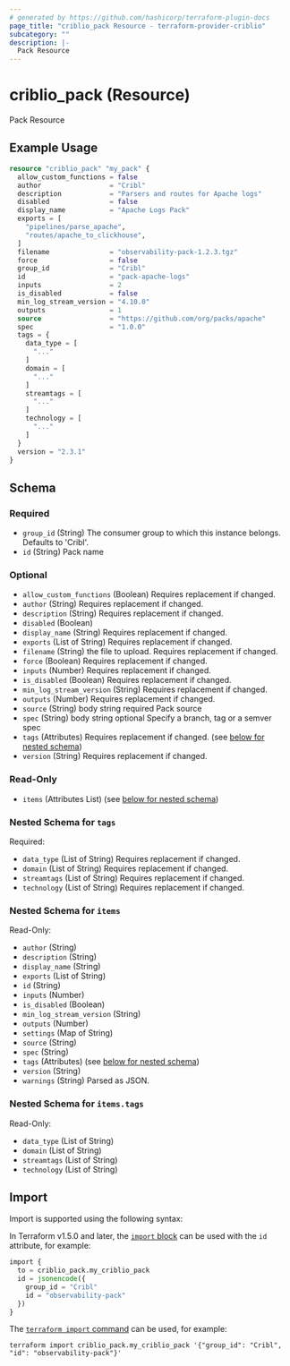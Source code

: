 ```yaml
---
# generated by https://github.com/hashicorp/terraform-plugin-docs
page_title: "criblio_pack Resource - terraform-provider-criblio"
subcategory: ""
description: |-
  Pack Resource
---
```


# criblio_pack (Resource)

Pack Resource

## Example Usage

```terraform
resource "criblio_pack" "my_pack" {
  allow_custom_functions = false
  author                 = "Cribl"
  description            = "Parsers and routes for Apache logs"
  disabled               = false
  display_name           = "Apache Logs Pack"
  exports = [
    "pipelines/parse_apache",
    "routes/apache_to_clickhouse",
  ]
  filename               = "observability-pack-1.2.3.tgz"
  force                  = false
  group_id               = "Cribl"
  id                     = "pack-apache-logs"
  inputs                 = 2
  is_disabled            = false
  min_log_stream_version = "4.10.0"
  outputs                = 1
  source                 = "https://github.com/org/packs/apache"
  spec                   = "1.0.0"
  tags = {
    data_type = [
      "..."
    ]
    domain = [
      "..."
    ]
    streamtags = [
      "..."
    ]
    technology = [
      "..."
    ]
  }
  version = "2.3.1"
}
```

<!-- schema generated by tfplugindocs -->
## Schema

### Required

- `group_id` (String) The consumer group to which this instance belongs. Defaults to 'Cribl'.
- `id` (String) Pack name

### Optional

- `allow_custom_functions` (Boolean) Requires replacement if changed.
- `author` (String) Requires replacement if changed.
- `description` (String) Requires replacement if changed.
- `disabled` (Boolean)
- `display_name` (String) Requires replacement if changed.
- `exports` (List of String) Requires replacement if changed.
- `filename` (String) the file to upload. Requires replacement if changed.
- `force` (Boolean) Requires replacement if changed.
- `inputs` (Number) Requires replacement if changed.
- `is_disabled` (Boolean) Requires replacement if changed.
- `min_log_stream_version` (String) Requires replacement if changed.
- `outputs` (Number) Requires replacement if changed.
- `source` (String) body string required Pack source
- `spec` (String) body string optional Specify a branch, tag or a semver spec
- `tags` (Attributes) Requires replacement if changed. (see [below for nested schema](#nestedatt--tags))
- `version` (String) Requires replacement if changed.

### Read-Only

- `items` (Attributes List) (see [below for nested schema](#nestedatt--items))

<a id="nestedatt--tags"></a>
### Nested Schema for `tags`

Required:

- `data_type` (List of String) Requires replacement if changed.
- `domain` (List of String) Requires replacement if changed.
- `streamtags` (List of String) Requires replacement if changed.
- `technology` (List of String) Requires replacement if changed.


<a id="nestedatt--items"></a>
### Nested Schema for `items`

Read-Only:

- `author` (String)
- `description` (String)
- `display_name` (String)
- `exports` (List of String)
- `id` (String)
- `inputs` (Number)
- `is_disabled` (Boolean)
- `min_log_stream_version` (String)
- `outputs` (Number)
- `settings` (Map of String)
- `source` (String)
- `spec` (String)
- `tags` (Attributes) (see [below for nested schema](#nestedatt--items--tags))
- `version` (String)
- `warnings` (String) Parsed as JSON.

<a id="nestedatt--items--tags"></a>
### Nested Schema for `items.tags`

Read-Only:

- `data_type` (List of String)
- `domain` (List of String)
- `streamtags` (List of String)
- `technology` (List of String)

## Import

Import is supported using the following syntax:

In Terraform v1.5.0 and later, the [`import` block](https://developer.hashicorp.com/terraform/language/import) can be used with the `id` attribute, for example:

```terraform
import {
  to = criblio_pack.my_criblio_pack
  id = jsonencode({
    group_id = "Cribl"
    id = "observability-pack"
  })
}
```

The [`terraform import` command](https://developer.hashicorp.com/terraform/cli/commands/import) can be used, for example:

```shell
terraform import criblio_pack.my_criblio_pack '{"group_id": "Cribl", "id": "observability-pack"}'
```
